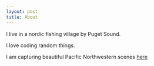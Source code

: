 ```yaml
---
layout: post
title: About
---
```


I live in a nordic fishing village by Puget Sound.

I love coding random things.

I am capturing beautiful Pacific Northwestern scenes [here](https://500px.com/p/yudizhou)
